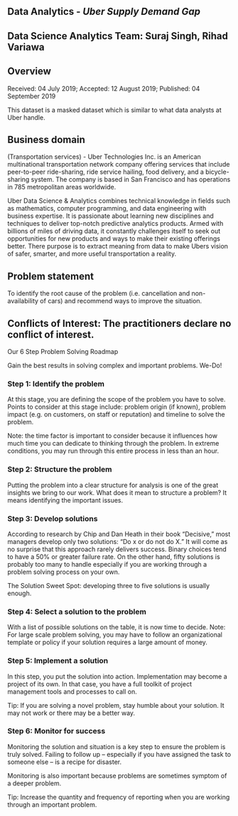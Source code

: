 ## Data Analytics - *Uber Supply Demand Gap*

## Data Science Analytics Team: Suraj Singh, Rihad Variawa

## Overview

Received: 04 July 2019; Accepted: 12 August 2019; Published: 04 September 2019


This dataset is a masked dataset which is similar to what data analysts at Uber handle.

## Business domain

(Transportation services) - Uber Technologies Inc. is an American multinational transportation network company offering services that include peer-to-peer ride-sharing, ride service hailing, food delivery, and a bicycle-sharing system. The company is based in San Francisco and has operations in 785 metropolitan areas worldwide.

Uber Data Science & Analytics combines technical knowledge in fields such as mathematics, computer programming, and data engineering with business expertise. It is passionate about learning new disciplines and techniques to deliver top-notch predictive analytics products. Armed with billions of miles of driving data, it constantly challenges itself to seek out opportunities for new products and ways to make their existing offerings better. There purpose is to extract meaning from data to make Ubers vision of safer, smarter, and more useful transportation a reality.


## Problem statement

To identify the root cause of the problem (i.e. cancellation and non-availability of cars) and recommend ways to improve the situation.

## Conflicts of Interest: The practitioners declare no conflict of interest.

Our 6 Step Problem Solving Roadmap


Gain the best results in solving complex and important problems. We-Do!

### Step 1: Identify the problem
At this stage, you are defining the scope of the problem you have to solve. Points to consider at this stage include: problem origin (if known), problem impact (e.g. on customers, on staff or reputation) and timeline to solve the problem.

Note: the time factor is important to consider because it influences how much time you can dedicate to thinking through the problem. In extreme conditions, you may run through this entire process in less than an hour.

### Step 2: Structure the problem
Putting the problem into a clear structure for analysis is one of the great insights we bring to our work. What does it mean to structure a problem? It means identifying the important issues.

### Step 3: Develop solutions
According to research by Chip and Dan Heath in their book “Decisive,” most managers develop only two solutions: “Do x or do not do X.” It will come as no surprise that this approach rarely delivers success. Binary choices tend to have a 50% or greater failure rate. On the other hand, fifty solutions is probably too many to handle especially if you are working through a problem solving process on your own.

The Solution Sweet Spot: developing three to five solutions is usually enough.

### Step 4: Select a solution to the problem
With a list of possible solutions on the table, it is now time to decide. 
Note: For large scale problem solving, you may have to follow an organizational template or policy if your solution requires a large amount of money.

### Step 5: Implement a solution
In this step, you put the solution into action. Implementation may become a project of its own. In that case, you have a full toolkit of project management tools and processes to call on.

Tip: If you are solving a novel problem, stay humble about your solution. It may not work or there may be a better way.

### Step 6: Monitor for success
Monitoring the solution and situation is a key step to ensure the problem is truly solved. Failing to follow up – especially if you have assigned the task to someone else – is a recipe for disaster. 

Monitoring is also important because problems are sometimes symptom of a deeper problem.

Tip: Increase the quantity and frequency of reporting when you are working through an important problem.





